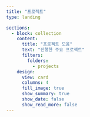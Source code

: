```yaml
---
title: "프로젝트"
type: landing

sections:
  - block: collection
    content:
      title: "프로젝트 모음"
      text: "진행한 주요 프로젝트"
      filters:
        folders:
          - projects
    design:
      view: card
      columns: 4
      fill_image: true
      show_summary: true
      show_date: false
      show_read_more: false
---
```

